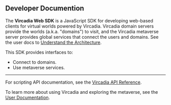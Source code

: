 <h2 class="subheading">Developer Documention</h2>

The <strong>Vircadia Web SDK</strong> is a JavaScript SDK for developing web-based clients for virtual worlds powered by
Vircadia. Vircadia domain servers provide the worlds (a.k.a. "domains") to visit, and the Vircadia metaverse server provides
global services that connect the users and domains.
See the user docs to [Understand the Architecture](https://docs.vircadia.com/explore/get-started/architecture.html).

This SDK provides interfaces to:
- Connect to domains.
- Use metaverse services.

<hr />

For scripting API documentation, see the [Vircadia API Reference](https://apidocs.vircadia.dev).

To learn more about using Vircadia and exploring the metaverse, see the [User Documentation](https://docs.vircadia.com).
